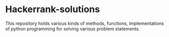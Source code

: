 # Hackerrank-solutions
This repository holds various kinds of methods, functions, implementations of python programming for solving various problem statements.

